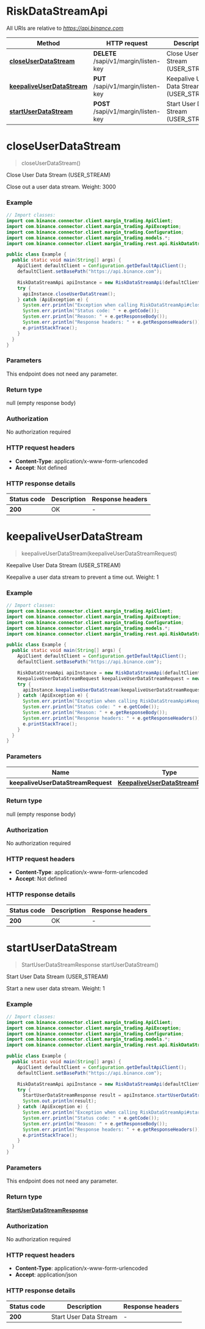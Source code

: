 # RiskDataStreamApi

All URIs are relative to *https://api.binance.com*

| Method | HTTP request | Description |
|------------- | ------------- | -------------|
| [**closeUserDataStream**](RiskDataStreamApi.md#closeUserDataStream) | **DELETE** /sapi/v1/margin/listen-key | Close User Data Stream (USER_STREAM) |
| [**keepaliveUserDataStream**](RiskDataStreamApi.md#keepaliveUserDataStream) | **PUT** /sapi/v1/margin/listen-key | Keepalive User Data Stream (USER_STREAM) |
| [**startUserDataStream**](RiskDataStreamApi.md#startUserDataStream) | **POST** /sapi/v1/margin/listen-key | Start User Data Stream (USER_STREAM) |


<a id="closeUserDataStream"></a>
# **closeUserDataStream**
> closeUserDataStream()

Close User Data Stream (USER_STREAM)

Close out a user data stream.  Weight: 3000

### Example
```java
// Import classes:
import com.binance.connector.client.margin_trading.ApiClient;
import com.binance.connector.client.margin_trading.ApiException;
import com.binance.connector.client.margin_trading.Configuration;
import com.binance.connector.client.margin_trading.models.*;
import com.binance.connector.client.margin_trading.rest.api.RiskDataStreamApi;

public class Example {
  public static void main(String[] args) {
    ApiClient defaultClient = Configuration.getDefaultApiClient();
    defaultClient.setBasePath("https://api.binance.com");

    RiskDataStreamApi apiInstance = new RiskDataStreamApi(defaultClient);
    try {
      apiInstance.closeUserDataStream();
    } catch (ApiException e) {
      System.err.println("Exception when calling RiskDataStreamApi#closeUserDataStream");
      System.err.println("Status code: " + e.getCode());
      System.err.println("Reason: " + e.getResponseBody());
      System.err.println("Response headers: " + e.getResponseHeaders());
      e.printStackTrace();
    }
  }
}
```

### Parameters
This endpoint does not need any parameter.

### Return type

null (empty response body)

### Authorization

No authorization required

### HTTP request headers

 - **Content-Type**: application/x-www-form-urlencoded
 - **Accept**: Not defined

### HTTP response details
| Status code | Description | Response headers |
|-------------|-------------|------------------|
| **200** | OK |  -  |

<a id="keepaliveUserDataStream"></a>
# **keepaliveUserDataStream**
> keepaliveUserDataStream(keepaliveUserDataStreamRequest)

Keepalive User Data Stream (USER_STREAM)

Keepalive a user data stream to prevent a time out.  Weight: 1

### Example
```java
// Import classes:
import com.binance.connector.client.margin_trading.ApiClient;
import com.binance.connector.client.margin_trading.ApiException;
import com.binance.connector.client.margin_trading.Configuration;
import com.binance.connector.client.margin_trading.models.*;
import com.binance.connector.client.margin_trading.rest.api.RiskDataStreamApi;

public class Example {
  public static void main(String[] args) {
    ApiClient defaultClient = Configuration.getDefaultApiClient();
    defaultClient.setBasePath("https://api.binance.com");

    RiskDataStreamApi apiInstance = new RiskDataStreamApi(defaultClient);
    KeepaliveUserDataStreamRequest keepaliveUserDataStreamRequest = new KeepaliveUserDataStreamRequest(); // KeepaliveUserDataStreamRequest | 
    try {
      apiInstance.keepaliveUserDataStream(keepaliveUserDataStreamRequest);
    } catch (ApiException e) {
      System.err.println("Exception when calling RiskDataStreamApi#keepaliveUserDataStream");
      System.err.println("Status code: " + e.getCode());
      System.err.println("Reason: " + e.getResponseBody());
      System.err.println("Response headers: " + e.getResponseHeaders());
      e.printStackTrace();
    }
  }
}
```

### Parameters

| Name | Type | Description  | Notes |
|------------- | ------------- | ------------- | -------------|
| **keepaliveUserDataStreamRequest** | [**KeepaliveUserDataStreamRequest**](KeepaliveUserDataStreamRequest.md)|  | |

### Return type

null (empty response body)

### Authorization

No authorization required

### HTTP request headers

 - **Content-Type**: application/x-www-form-urlencoded
 - **Accept**: Not defined

### HTTP response details
| Status code | Description | Response headers |
|-------------|-------------|------------------|
| **200** | OK |  -  |

<a id="startUserDataStream"></a>
# **startUserDataStream**
> StartUserDataStreamResponse startUserDataStream()

Start User Data Stream (USER_STREAM)

Start a new user data stream.  Weight: 1

### Example
```java
// Import classes:
import com.binance.connector.client.margin_trading.ApiClient;
import com.binance.connector.client.margin_trading.ApiException;
import com.binance.connector.client.margin_trading.Configuration;
import com.binance.connector.client.margin_trading.models.*;
import com.binance.connector.client.margin_trading.rest.api.RiskDataStreamApi;

public class Example {
  public static void main(String[] args) {
    ApiClient defaultClient = Configuration.getDefaultApiClient();
    defaultClient.setBasePath("https://api.binance.com");

    RiskDataStreamApi apiInstance = new RiskDataStreamApi(defaultClient);
    try {
      StartUserDataStreamResponse result = apiInstance.startUserDataStream();
      System.out.println(result);
    } catch (ApiException e) {
      System.err.println("Exception when calling RiskDataStreamApi#startUserDataStream");
      System.err.println("Status code: " + e.getCode());
      System.err.println("Reason: " + e.getResponseBody());
      System.err.println("Response headers: " + e.getResponseHeaders());
      e.printStackTrace();
    }
  }
}
```

### Parameters
This endpoint does not need any parameter.

### Return type

[**StartUserDataStreamResponse**](StartUserDataStreamResponse.md)

### Authorization

No authorization required

### HTTP request headers

 - **Content-Type**: application/x-www-form-urlencoded
 - **Accept**: application/json

### HTTP response details
| Status code | Description | Response headers |
|-------------|-------------|------------------|
| **200** | Start User Data Stream |  -  |

